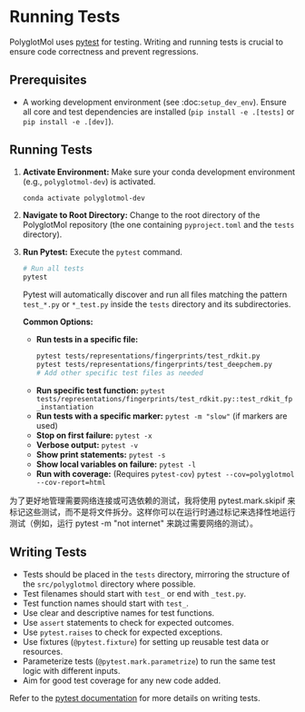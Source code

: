 # Running Tests

PolyglotMol uses [pytest](https://docs.pytest.org/) for testing. Writing and running tests is crucial to ensure code correctness and prevent regressions.

## Prerequisites

* A working development environment (see :doc:`setup_dev_env`). Ensure all core and test dependencies are installed (`pip install -e .[tests]` or `pip install -e .[dev]`).

## Running Tests

1.  **Activate Environment:** Make sure your conda development environment (e.g., `polyglotmol-dev`) is activated.
    ```bash
    conda activate polyglotmol-dev
    ```

2.  **Navigate to Root Directory:** Change to the root directory of the PolyglotMol repository (the one containing `pyproject.toml` and the `tests` directory).

3.  **Run Pytest:** Execute the `pytest` command.

    ```bash
    # Run all tests
    pytest
    ```
    Pytest will automatically discover and run all files matching the pattern `test_*.py` or `*_test.py` inside the `tests` directory and its subdirectories.

    **Common Options:**
    * **Run tests in a specific file:**
      ```bash
      pytest tests/representations/fingerprints/test_rdkit.py
      pytest tests/representations/fingerprints/test_deepchem.py
      # Add other specific test files as needed
      ```
    * **Run specific test function:** `pytest tests/representations/fingerprints/test_rdkit.py::test_rdkit_fp_instantiation`
    * **Run tests with a specific marker:** `pytest -m "slow"` (if markers are used)
    * **Stop on first failure:** `pytest -x`
    * **Verbose output:** `pytest -v`
    * **Show print statements:** `pytest -s`
    * **Show local variables on failure:** `pytest -l`
    * **Run with coverage:** (Requires `pytest-cov`) `pytest --cov=polyglotmol --cov-report=html`

为了更好地管理需要网络连接或可选依赖的测试，我将使用 pytest.mark.skipif 来标记这些测试，而不是将文件拆分。这样你可以在运行时通过标记来选择性地运行测试（例如，运行 pytest -m "not internet" 来跳过需要网络的测试）。



## Writing Tests

* Tests should be placed in the `tests` directory, mirroring the structure of the `src/polyglotmol` directory where possible.
* Test filenames should start with `test_` or end with `_test.py`.
* Test function names should start with `test_`.
* Use clear and descriptive names for test functions.
* Use `assert` statements to check for expected outcomes.
* Use `pytest.raises` to check for expected exceptions.
* Use fixtures (`@pytest.fixture`) for setting up reusable test data or resources.
* Parameterize tests (`@pytest.mark.parametrize`) to run the same test logic with different inputs.
* Aim for good test coverage for any new code added.

Refer to the [pytest documentation](https://docs.pytest.org/) for more details on writing tests.

